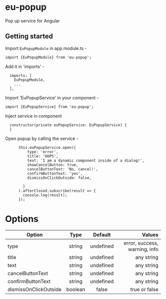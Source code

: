 # eu-popup

Pop up service for Angular

## Getting started

Import `EuPopupModule` in app.module.ts - 
```
import {EuPopupModule} from 'eu-popup';
```

Add it in 'imports' - 
```
  imports: [
    EuPopupModule,
    ...
  ],
  ```

Import 'EuPopupService' in your component - 
```
import {EuPopupService} from 'eu-popup';
```

Inject service in component
```
  constructor(private euPopupService: EuPopupService) {
  }
```

Open popup by calling the service - 
```
      this.euPopupService.open({
          type: 'error',
          title: 'OOPS',
          text: 'I am a dynamic component inside of a dialog!',
          showCancelButton: true,
          cancelButtonText: 'No, cancel!',
          confirmButtonText: 'yes',
          dismissOnClickOutside: false,
          
        }
      ).afterClosed.subscribe(result => {
        console.log(result);
      });
```

# Options

| Option                | Type          | Default   | Values         |
| --------------------- |:-------------:| :--------:| --------------:|
| type                  | string        | undefined | error, success, warning, info |
| title                 | string        | undefined | any string     |
| text                  | string        | undefined | any string     |
| cancelButtonText      |  string       | undefined | any string     |
| confirmButtonText     |  string       | undefined | any string     |
| dismissOnClickOutside |  boolean      | false     | true or false  |


